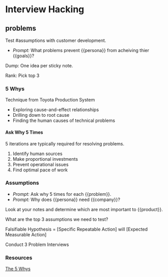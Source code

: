 # Interview Hacking

## problems

Test #assumptions with customer development.

* *Prompt:* What problems prevent {{persona}} from acheiving thier {{goals}}?

Dump: One idea per sticky note.

Rank: Pick top 3

### 5 Whys
Technique from Toyota Production System

* Exploring cause-and-effect relationships
* Drilling down to root cause
* Finding the human causes of technical problems

#### Ask Why 5 Times

5 iterations are typically required for resolving problems.

1. Identify human sources
2. Make proportional investments
3. Prevent operational issues
4. Find optimal pace of work

### Assumptions
* *Prompt:* Ask why 5 times for each {{problem}}.
* *Prompt:* Why does {{persona}} need {{company}}?

Look at your notes and determine which are most important to {{product}}.

What are the top 3 assumptions we need to test?


Falsifiable Hypothesis = [Specific Repeatable Action] will [Expected
Measurable Action]


Conduct 3 Problem Interviews

### Resources
[The 5 Whys](http://blogs.hbr.org/video/2012/02/the-5-whys.html)
